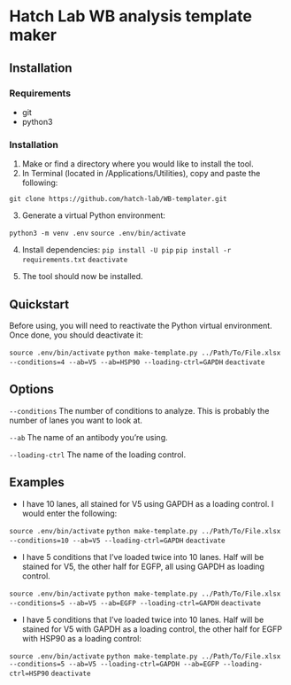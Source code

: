 # Hatch Lab WB analysis template maker

## Installation

### Requirements
- git
- python3

### Installation
1. Make or find a directory where you would like to install the tool.
2. In Terminal (located in /Applications/Utilities), copy and paste the following:

`git clone https://github.com/hatch-lab/WB-templater.git`

3. Generate a virtual Python environment:

`python3 -m venv .env`
`source .env/bin/activate`

4. Install dependencies:
`pip install -U pip`
`pip install -r requirements.txt`
`deactivate`

5. The tool should now be installed.

## Quickstart
Before using, you will need to reactivate the Python virtual environment. Once done, you should deactivate it:

`source .env/bin/activate`
`python make-template.py ../Path/To/File.xlsx --conditions=4 --ab=V5 --ab=HSP90 --loading-ctrl=GAPDH`
`deactivate`

## Options
`--conditions`
The number of conditions to analyze. This is probably the number of lanes you want to look at.

`--ab`
The name of an antibody you’re using.

`--loading-ctrl`
The name of the loading control.

## Examples
* I have 10 lanes, all stained for V5 using GAPDH as a loading control. I would enter the following:

`source .env/bin/activate`
`python make-template.py ../Path/To/File.xlsx --conditions=10 --ab=V5 --loading-ctrl=GAPDH`
`deactivate`

* I have 5 conditions that I’ve loaded twice into 10 lanes. Half will be stained for V5, the other half for EGFP, all using GAPDH as loading control.

`source .env/bin/activate`
`python make-template.py ../Path/To/File.xlsx --conditions=5 --ab=V5 --ab=EGFP --loading-ctrl=GAPDH`
`deactivate`

* I have 5 conditions that I’ve loaded twice into 10 lanes. Half will be stained for V5 with GAPDH as a loading control, the other half for EGFP with HSP90 as a loading control:

`source .env/bin/activate`
`python make-template.py ../Path/To/File.xlsx --conditions=5 --ab=V5 --loading-ctrl=GAPDH --ab=EGFP --loading-ctrl=HSP90`
`deactivate`